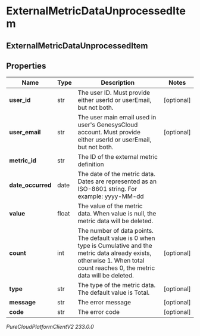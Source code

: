 # ExternalMetricDataUnprocessedItem

## ExternalMetricDataUnprocessedItem

## Properties

|Name | Type | Description | Notes|
|------------ | ------------- | ------------- | -------------|
| **user_id** | str | The user ID. Must provide either userId or userEmail, but not both. | [optional] |
| **user_email** | str | The user main email used in user&#39;s GenesysCloud account. Must provide either userId or userEmail, but not both. | [optional] |
| **metric_id** | str | The ID of the external metric definition | |
| **date_occurred** | date | The date of the metric data. Dates are represented as an ISO-8601 string. For example: yyyy-MM-dd | |
| **value** | float | The value of the metric data. When value is null, the metric data will be deleted. | |
| **count** | int | The number of data points. The default value is 0 when type is Cumulative and the metric data already exists, otherwise 1. When total count reaches 0, the metric data will be deleted. | [optional] |
| **type** | str | The type of the metric data. The default value is Total. | [optional] |
| **message** | str | The error message | [optional] |
| **code** | str | The error code | [optional] |



_PureCloudPlatformClientV2 233.0.0_
